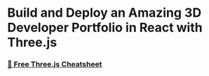 # Build and Deploy an Amazing 3D Developer Portfolio in React with Three.js

### [📙 Free Three.js Cheatsheet](https://resource.jsmastery.pro/threejs-cheatsheet)



